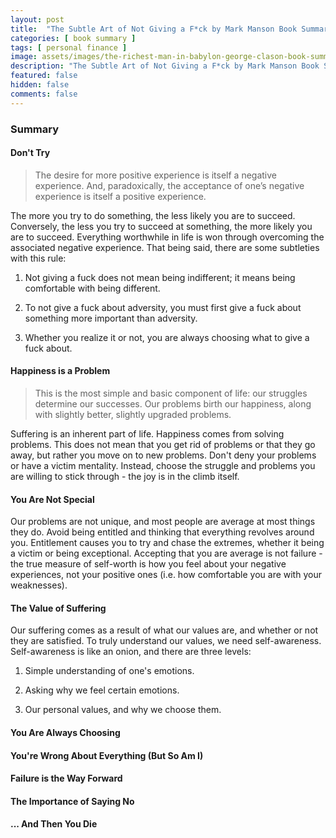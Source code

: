 ```yaml
---
layout: post
title:  "The Subtle Art of Not Giving a F*ck by Mark Manson Book Summary"
categories: [ book summary ]
tags: [ personal finance ]
image: assets/images/the-richest-man-in-babylon-george-clason-book-summary.png
description: "The Subtle Art of Not Giving a F*ck by Mark Manson Book Summary"
featured: false
hidden: false
comments: false
---
```


### Summary

#### Don't Try

> The desire for more positive experience is itself a negative experience. And, paradoxically, the acceptance of one’s negative experience is itself a positive experience.

The more you try to do something, the less likely you are to succeed. Conversely, the less you try to succeed at something, the more likely you are to succeed. Everything worthwhile in life is won through overcoming the associated negative experience. That being said, there are some subtleties with this rule:

1. Not giving a fuck does not mean being indifferent; it means being comfortable with being different.

2. To not give a fuck about adversity, you must first give a fuck about something more important than adversity.

3. Whether you realize it or not, you are always choosing what to give a fuck about.

#### Happiness is a Problem

> This is the most simple and basic component of life: our struggles determine our successes. Our problems birth our happiness, along with slightly better, slightly upgraded problems.

Suffering is an inherent part of life. Happiness comes from solving problems. This does not mean that you get rid of problems or that they go away, but rather you move on to new problems. Don't deny your problems or have a victim mentality. Instead, choose the struggle and problems you are willing to stick through - the joy is in the climb itself.

#### You Are Not Special

Our problems are not unique, and most people are average at most things they do. Avoid being entitled and thinking that everything revolves around you. Entitlement causes you to try and chase the extremes, whether it being a victim or being exceptional. Accepting that you are average is not failure - the true measure of self-worth is how you feel about your negative experiences, not your positive ones (i.e. how comfortable you are with your weaknesses).

#### The Value of Suffering

Our suffering comes as a result of what our values are, and whether or not they are satisfied. To truly understand our values, we need self-awareness. Self-awareness is like an onion, and there are three levels:

1. Simple understanding of one's emotions.

2. Asking why we feel certain emotions.

3. Our personal values, and why we choose them.

#### You Are Always Choosing

#### You're Wrong About Everything (But So Am I)

#### Failure is the Way Forward

#### The Importance of Saying No

#### ... And Then You Die
